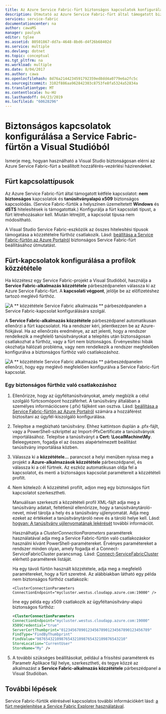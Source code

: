 ```yaml
---
title: Az Azure Service Fabric-fürt biztonságos kapcsolatok konfigurálása |} A Microsoft Docs
description: Útmutató az Azure Service Fabric-fürt által támogatott biztonságos kapcsolatok konfigurálása a Visual Studio használatával.
services: service-fabric
documentationcenter: na
author: cawaMS
manager: paulyuk
editor: tglee
ms.assetid: 80501867-dd7a-4648-8bd6-d4f26b68402d
ms.service: multiple
ms.devlang: dotnet
ms.topic: conceptual
ms.tgt_pltfrm: na
ms.workload: multiple
ms.date: 8/04/2017
ms.author: cawa
ms.openlocfilehash: 8d76a2144234591792359ed8dd4a0779e6a2fc5c
ms.sourcegitcommit: 3102f886aa962842303c8753fe8fa5324a52834a
ms.translationtype: MT
ms.contentlocale: hu-HU
ms.lasthandoff: 04/23/2019
ms.locfileid: "60628296"
---
```

# <a name="configure-secure-connections-to-a-service-fabric-cluster-from-visual-studio"></a>Biztonságos kapcsolatok konfigurálása a Service Fabric-fürtön a Visual Studióból
Ismerje meg, hogyan használható a Visual Studio biztonságosan elérni az Azure Service Fabric-fürt a beállított hozzáférés-vezérlési házirendeket.

## <a name="cluster-connection-types"></a>Fürt kapcsolattípusok
Az Azure Service Fabric-fürt által támogatott kétféle kapcsolatot: **nem biztonságos** kapcsolatok és **tanúsítványalapú x509** biztonságos kapcsolódás. (Service Fabric-fürtök a helyszínen üzemeltetett **Windows** és **dSTS** hitelesítések is támogatottak.) Konfigurálja a fürt kapcsolati típust, a fürt létrehozásakor kell. Miután létrejött, a kapcsolat típusa nem módosítható.

A Visual Studio Service Fabric-eszközök az összes hitelesítési típusok támogatása a közzétételre fürthöz csatlakozik. Lásd: [beállítása a Service Fabric-fürtön az Azure Portalról](service-fabric-cluster-creation-via-portal.md) biztonságos Service Fabric-fürt beállításához útmutatást.

## <a name="configure-cluster-connections-in-publish-profiles"></a>Fürt-kapcsolatok konfigurálása a profilok közzététele
Ha közzétesz egy Service Fabric-projekt a Visual Studióból, használja a **Service Fabric-alkalmazás közzététele** párbeszédpanelen válassza ki az Azure Service Fabric-fürt. A **kapcsolati végpont**, jelölje be az előfizetéshez tartozó meglévő fürthöz.

![A ** közzététele Service Fabric alkalmazás ** párbeszédpanelen a Service Fabric-kapcsolat konfigurálására szolgál.][publishdialog]

A **Service Fabric-alkalmazás közzététele** párbeszédpanel automatikusan ellenőrzi a fürt kapcsolatot. Ha a rendszer kéri, jelentkezzen be az Azure-fiókjával. Ha az ellenőrzés eredménye, az azt jelenti, hogy a rendszer rendelkezik a megfelelő tanúsítványokat a telepítés után biztonságosan csatlakozhat a fürthöz, vagy a fürt nem biztonságos. Érvényesítési hibák okozhatja hálózati probléma, vagy nem rendelkezik a rendszer megfelelően konfigurálva a biztonságos fürthöz való csatlakozáshoz.

![A ** közzététele Service Fabric alkalmazás ** párbeszédpanelen ellenőrzi, hogy egy meglévő megfelelően konfigurálva a Service Fabric-fürt kapcsolat.][selectsfcluster]

### <a name="to-connect-to-a-secure-cluster"></a>Egy biztonságos fürthöz való csatlakozáshoz
1. Ellenőrizze, hogy az ügyféltanúsítványokat, amely megbízik a célul szolgáló fürtcsomópont hozzáférhet. A tanúsítvány általában a személyes információcsere (.pfx) fájlként van osztva. Lásd: [beállítása a Service Fabric-fürtön az Azure Portalról](service-fabric-cluster-creation-via-portal.md) számára a hozzáférést biztosítani az ügyfél-kiszolgáló konfigurálása.
2. Telepítse a megbízható tanúsítvány. Ehhez kattintson duplán a .pfx-fájlt, vagy a PowerShell-szkripttel az Import-PfxCertificate a tanúsítványok importálásához. Telepítse a tanúsítványt a **Cert: \LocalMachine\My**. Beleegyezem, fogadja el az összes alapértelmezett beállítást tanúsítvány importálása közben.
3. Válassza ki a **közzététele...**  parancsot a helyi menüben nyissa meg a projekt a **Azure-alkalmazások közzététele** párbeszédpanel, és válassza ki a cél fürtnek. Az eszköz automatikusan oldja fel a kapcsolatot, és menti a biztonságos kapcsolat paramétereit a közzétételi profilt.
4. Nem kötelező: A közzétételi profilt, adjon meg egy biztonságos fürt kapcsolatot szerkesztheti.
   
   Manuálisan szerkeszti a közzétételi profil XML-fájlt adja meg a tanúsítvány adatait, feltétlenül ellenőrizze, hogy a tanúsítványtároló-nevet, mivel tárolja a hely és a tanúsítvány ujjlenyomatát. Adja meg ezeket az értékeket a tanúsítványtároló neve és a tároló helye kell. Lásd: [hogyan: A tanúsítvány ujjlenyomatának lekérését](https://msdn.microsoft.com/library/ms734695\(v=vs.110\).aspx) további információt.
   
   Használhatja a *ClusterConnectionParameters* paraméterek használatával adja meg a Service Fabric-fürtön való csatlakozáskor használni kívánt PowerShell-paramétereket. Érvényes paramétereket a rendszer minden olyan, amely fogadja el a Connect-ServiceFabricCluster parancsmag. Lásd: [Connect-ServiceFabricCluster](https://docs.microsoft.com/powershell/module/servicefabric/connect-servicefabriccluster) elérhető paraméterek listáját.
   
   Ha egy távoli fürtön használt közzététele, adja meg a megfelelő paramétereket, hogy a fürt szeretné. Az alábbiakban látható egy példa nem biztonságos fürthöz csatlakozik:
   
   `<ClusterConnectionParameters ConnectionEndpoint="mycluster.westus.cloudapp.azure.com:19000" />`
   
   Íme egy példa egy x509 csatlakozik az ügyféltanúsítvány-alapú biztonságos fürthöz:
   
   ```xml
   <ClusterConnectionParameters
   ConnectionEndpoint="mycluster.westus.cloudapp.azure.com:19000"
   X509Credential="true"
   ServerCertThumbprint="0123456789012345678901234567890123456789"
   FindType="FindByThumbprint"
   FindValue="9876543210987654321098765432109876543210"
   StoreLocation="CurrentUser"
   StoreName="My" />
   ```
5. A további szükséges beállításokat, például a frissítési paraméterek és Parametr Aplikace fájl helye, szerkesztheti, és tegye közzé az alkalmazást a **Service Fabric-alkalmazás közzététele** párbeszédpanel a Visual Studióban.

## <a name="next-steps"></a>További lépések
Service Fabric-fürtök elérésével kapcsolatos további információkért lásd: [a fürt megjelenítése a Service Fabric Explorer használatával](service-fabric-visualizing-your-cluster.md).

<!--Image references-->
[publishdialog]:./media/service-fabric-visualstudio-configure-secure-connections/publishdialog.png
[selectsfcluster]:./media/service-fabric-visualstudio-configure-secure-connections/selectsfcluster.png
